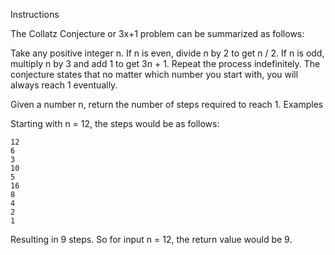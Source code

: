 Instructions

The Collatz Conjecture or 3x+1 problem can be summarized as follows:

Take any positive integer n. If n is even, divide n by 2 to get n / 2. If n is odd, multiply n by 3 and add 1 to get 3n + 1. Repeat the process indefinitely. The conjecture states that no matter which number you start with, you will always reach 1 eventually.

Given a number n, return the number of steps required to reach 1.
Examples

Starting with n = 12, the steps would be as follows:

    12
    6
    3
    10
    5
    16
    8
    4
    2
    1

Resulting in 9 steps. So for input n = 12, the return value would be 9.
